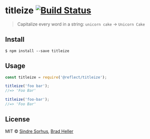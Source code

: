 # titleize [![Build Status](https://travis-ci.org/sindresorhus/titleize.svg?branch=master)](https://travis-ci.org/sindresorhus/titleize)

> Capitalize every word in a string: `unicorn cake` → `Unicorn Cake`


## Install

```
$ npm install --save titleize
```


## Usage

```js
const titleize = require('@reflect/titleize');

titleize('foo bar');
//=> 'Foo Bar'

titleize('foo-bar');
//=> 'Foo Bar'
```


## License

MIT © [Sindre Sorhus](http://sindresorhus.com), [Brad Heller](https://reflect.io)
